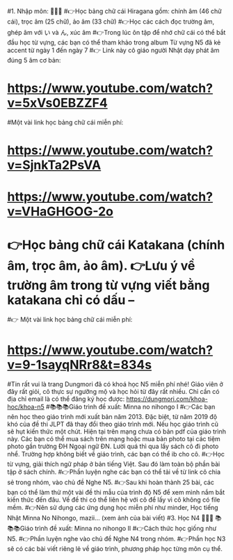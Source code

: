 #1. Nhập môn: 🎏🎏🎏
#👉Học bảng chữ cái Hiragana gồm: chính âm (46 chữ cái), trọc âm (25 chữ), ảo âm (33 chữ)
#👉Học các cách đọc trường âm, ghép âm với い và ん, xúc âm
#👉Trong lúc ôn tập để nhớ chữ cái có thể bắt đầu học từ vựng, các bạn có thể tham khảo trong album Từ vựng N5 đã kẻ accent từ ngày 1 đến ngày 7
#👉 Link này cô giáo người Nhật dạy phát âm đúng 5 âm cơ bản:
#    https://www.youtube.com/watch?v=5xVs0EBZZF4
#Một vài link học bảng chữ cái miễn phí:
#  https://www.youtube.com/watch?v=SjnkTa2PsVA
#  https://www.youtube.com/watch?v=VHaGHGOG-2o
# 👉Học bảng chữ cái Katakana (chính âm, trọc âm, ảo âm). 👉Lưu ý về trường âm trong từ vựng viết bằng katakana chỉ có dấu –
#👉 Một vài link học bảng chữ cái miễn phí:
# https://www.youtube.com/watch?v=9-1sayqNRr8&t=834s
#Tin rất vui là trang Dungmori đã có khoá học N5 miễn phí nhé! Giáo viên ở đây rất giỏi, cô thực sự ngưỡng mộ và học hỏi từ đây rất nhiều. Chỉ cần có địa chỉ email là có thể đăng ký học được: https://dungmori.com/khoa-hoc/khoa-n5
#📚📚📚Giáo trình đề xuất: Minna no nihongo I
#👉Các bạn nên học theo giáo trình mới xuất bản năm 2013. Đặc biệt, từ năm 2019 độ khó của đề thi JLPT đã thay đổi theo giáo trình mới. Nếu học giáo trình cũ sẽ hụt kiến thức một chút. Hiện tại trên mạng chưa có bản pdf của giáo trình này. Các bạn có thể mua sách trên mạng hoặc mua bản photo tại các tiệm photo gần trường ĐH Ngoại ngữ ĐN. Lười quá thì qua lấy sách cô đi photo nhể. Trường hợp không biết về giáo trình, các bạn có thể ib cho cô.
#👉Học từ vựng, giải thích ngữ pháp ở bản tiếng Việt. Sau đó làm toàn bộ phần bài tập ở sách chính.
#👉Phần luyện nghe các bạn có thể tải về từ link cô chia sẻ trong nhóm, vào chủ đề Nghe N5.
#👉Sau khi hoàn thành 25 bài, các bạn có thể làm thử một vài đề thi mẫu của trình độ N5 để xem mình nắm bắt kiến thức đến đâu. Về đề thi có thể liên hệ với cô để lấy vì cô không có file mềm.
#👉Nên sử dụng các ứng dụng học miễn phí như minder, Học tiếng Nhật Minna No Nihongo, mazii... (xem ảnh của bài viết)
#3. Học N4 🎏🎏🎏
📚📚📚Giáo trình đề xuất: Minna no nihongo II
#👉Cách thức học giống như N5.
#👉Phần luyện nghe vào chủ đề Nghe N4 trong nhóm.
#👉Phần học N3 sẽ có các bài viết riêng lẻ về giáo trình, phương pháp học từng môn cụ thể.
